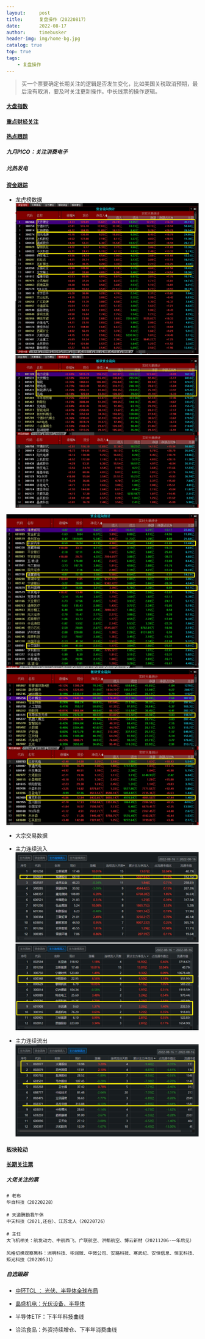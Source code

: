 ```yaml
---
layout:     post
title:      复盘操作（20220817）
date:       2022-08-17
author:     timebusker
header-img: img/home-bg.jpg
catalog: true
top: true
tags:
    - 复盘操作
---  
```


> 买一个票要确定长期关注的逻辑是否发生变化，比如美国关税取消预期，最后没有取消，要及时关注更新操作。中长线票的操作逻辑。

#### [大盘指数]()


#### [重点财经关注]()


#### [热点跟踪]()

##### 九月PICO：关注消费电子

##### 光热发电


#### [资金跟踪]()
- 龙虎榜数据
![image](/img/gupiaofupan/20220815221548.jpg)  
![image](/img/gupiaofupan/20220815221715.jpg)  

![image](/img/gupiaofupan/20220815221822.jpg)  
![image](/img/gupiaofupan/20220815221940.jpg)  

- 大宗交易数据

- 主力连续流入
![image](/img/gupiaofupan/20220817002236.jpg)  
![image](/img/gupiaofupan/20220817002418.jpg)  


- 主力连续流出
![image](/img/gupiaofupan/20220817002718.jpg)  

#### [板块轮动]()

#### [长期关注票]()
##### 大佬关注的票
```
# 老布
华自科技（20220228）

# 天道酬勤我午休
中天科技（2021,还在）、江苏北人（20220726）

# 主任
大飞机相关：航发动力、中航西飞、广联航空、洪都航空、博云新材（20211206-一年后见）

风格切换观察黑科：洲明科技、华润微、中微公司、安路科技、寒武纪、安恒信息、恒玄科技、矩光科技（20220531）
```

##### 自选跟踪

- [中环TCL ： 光伏、半导体全球布局](https://www.jiucaigongshe.com/a/3lz59bgpku)

- [晶盛机电：光伏设备、半导体](https://www.jiucaigongshe.com/a/8jywjvasl1)

- 半导体ETF：下半年科技曲线

- 洽洽食品：外资持续增仓、下半年消费曲线






